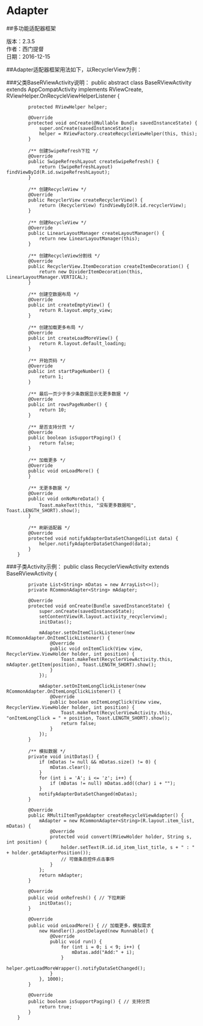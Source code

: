 # Adapter
##多功能适配器框架

版本：2.3.5<br>
作者：西门提督<br>
日期：2016-12-15

##Adapter适配器框架用法如下，以RecyclerView为例：

###父类BaseRViewActivity说明：
        public abstract class BaseRViewActivity extends AppCompatActivity implements RViewCreate, RViewHelper.OnRecycleViewHelperListener {

            protected RViewHelper helper;

            @Override
            protected void onCreate(@Nullable Bundle savedInstanceState) {
                super.onCreate(savedInstanceState);
                helper = RViewFactory.createRecycleViewHelper(this, this);
            }

            /** 创建SwipeRefresh下拉 */
            @Override
            public SwipeRefreshLayout createSwipeRefresh() {
                return (SwipeRefreshLayout) findViewById(R.id.swipeRefreshLayout);
            }

            /** 创建RecycleView */
            @Override
            public RecyclerView createRecyclerView() {
                return (RecyclerView) findViewById(R.id.recyclerView);
            }

            /** 创建RecycleView */
            @Override
            public LinearLayoutManager createLayoutManager() {
                return new LinearLayoutManager(this);
            }

            /** 创建RecycleView分割线 */
            @Override
            public RecyclerView.ItemDecoration createItemDecoration() {
                return new DividerItemDecoration(this, LinearLayoutManager.VERTICAL);
            }

            /** 创建空数据布局 */
            @Override
            public int createEmptyView() {
                return R.layout.empty_view;
            }

            /** 创建加载更多布局 */
            @Override
            public int createLoadMoreView() {
                return R.layout.default_loading;
            }

            /** 开始页码 */
            @Override
            public int startPageNumber() {
                return 1;
            }

            /** 最后一页少于多少条数据显示无更多数据 */
            @Override
            public int rowsPageNumber() {
                return 10;
            }

            /** 是否支持分页 */
            @Override
            public boolean isSupportPaging() {
                return false;
            }

            /** 加载更多 */
            @Override
            public void onLoadMore() {
            }

            /** 无更多数据 */
            @Override
            public void onNoMoreData() {
                Toast.makeText(this, "没有更多数据啦", Toast.LENGTH_SHORT).show();
            }

            /** 刷新适配器 */
            @Override
            protected void notifyAdapterDataSetChanged(List data) {
                helper.notifyAdapterDataSetChanged(data);
            }
        }

###子类Activity示例：
        public class RecyclerViewActivity extends BaseRViewActivity {

            private List<String> mDatas = new ArrayList<>();
            private RCommonAdapter<String> mAdapter;

            @Override
            protected void onCreate(Bundle savedInstanceState) {
                super.onCreate(savedInstanceState);
                setContentView(R.layout.activity_recyclerview);
                initDatas();

                mAdapter.setOnItemClickListener(new RCommonAdapter.OnItemClickListener() {
                    @Override
                    public void onItemClick(View view, RecyclerView.ViewHolder holder, int position) {
                        Toast.makeText(RecyclerViewActivity.this, mAdapter.getItem(position), Toast.LENGTH_SHORT).show();
                    }
                });

                mAdapter.setOnItemLongClickListener(new RCommonAdapter.OnItemLongClickListener() {
                    @Override
                    public boolean onItemLongClick(View view, RecyclerView.ViewHolder holder, int position) {
                        Toast.makeText(RecyclerViewActivity.this, "onItemLongClick = " + position, Toast.LENGTH_SHORT).show();
                        return false;
                    }
                });
            }

            /** 模拟数据 */
            private void initDatas() {
                if (mDatas != null && mDatas.size() != 0) {
                    mDatas.clear();
                }
                for (int i = 'A'; i <= 'z'; i++) {
                    if (mDatas != null) mDatas.add((char) i + "");
                }
                notifyAdapterDataSetChanged(mDatas);
            }

            @Override
            public RMultiItemTypeAdapter createRecycleViewAdapter() {
                mAdapter = new RCommonAdapter<String>(R.layout.item_list, mDatas) {
                    @Override
                    protected void convert(RViewHolder holder, String s, int position) {
                        holder.setText(R.id.id_item_list_title, s + " : " + holder.getAdapterPosition());
                        // 可做条目控件点击事件
                    }
                };
                return mAdapter;
            }

            @Override
            public void onRefresh() { // 下拉刷新
                initDatas();
            }

            @Override
            public void onLoadMore() { // 加载更多，模拟需求
                new Handler().postDelayed(new Runnable() {
                    @Override
                    public void run() {
                        for (int i = 0; i < 9; i++) {
                            mDatas.add("Add:" + i);
                        }
                        helper.getLoadMoreWrapper().notifyDataSetChanged();
                    }
                }, 1000);
            }

            @Override
            public boolean isSupportPaging() { // 支持分页
                return true;
            }
        }